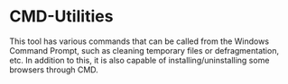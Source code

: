 # CMD-Utilities
This tool has various commands that can be called from the Windows Command Prompt, such as cleaning temporary files or defragmentation, etc. In addition to this, it is also capable of installing/uninstalling some browsers through CMD.
